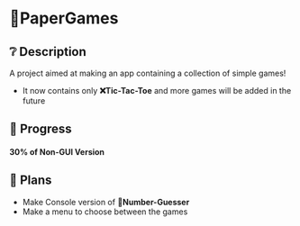 # 📝PaperGames
## ❔ Description
A project aimed at making an app containing a collection of simple games!
- It now contains only **❌Tic-Tac-Toe** and more games will be added in the future
## 🚀 Progress
#### 30% of Non-GUI Version
## 📜 Plans
- Make Console version of **🔢Number-Guesser**
- Make a menu to choose between the games
